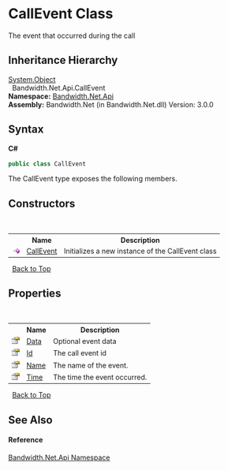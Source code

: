 ﻿# CallEvent Class
 

The event that occurred during the call


## Inheritance Hierarchy
<a href="http://msdn2.microsoft.com/en-us/library/e5kfa45b" target="_blank">System.Object</a><br />&nbsp;&nbsp;Bandwidth.Net.Api.CallEvent<br />
**Namespace:**&nbsp;<a href ="N_Bandwidth_Net_Api.md">Bandwidth.Net.Api</a><br />**Assembly:**&nbsp;Bandwidth.Net (in Bandwidth.Net.dll) Version: 3.0.0

## Syntax

**C#**<br />
``` C#
public class CallEvent
```

The CallEvent type exposes the following members.


## Constructors
&nbsp;<table><tr><th></th><th>Name</th><th>Description</th></tr><tr><td>![Public method](media/pubmethod.gif "Public method")</td><td><a href ="M_Bandwidth_Net_Api_CallEvent__ctor.md">CallEvent</a></td><td>
Initializes a new instance of the CallEvent class</td></tr></table>&nbsp;
<a href="#callevent-class">Back to Top</a>

## Properties
&nbsp;<table><tr><th></th><th>Name</th><th>Description</th></tr><tr><td>![Public property](media/pubproperty.gif "Public property")</td><td><a href ="P_Bandwidth_Net_Api_CallEvent_Data.md">Data</a></td><td>
Optional event data</td></tr><tr><td>![Public property](media/pubproperty.gif "Public property")</td><td><a href ="P_Bandwidth_Net_Api_CallEvent_Id.md">Id</a></td><td>
The call event id</td></tr><tr><td>![Public property](media/pubproperty.gif "Public property")</td><td><a href ="P_Bandwidth_Net_Api_CallEvent_Name.md">Name</a></td><td>
The name of the event.</td></tr><tr><td>![Public property](media/pubproperty.gif "Public property")</td><td><a href ="P_Bandwidth_Net_Api_CallEvent_Time.md">Time</a></td><td>
The time the event occurred.</td></tr></table>&nbsp;
<a href="#callevent-class">Back to Top</a>

## See Also


#### Reference
<a href ="N_Bandwidth_Net_Api.md">Bandwidth.Net.Api Namespace</a><br />